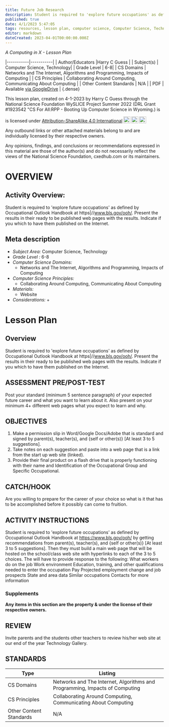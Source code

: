 ```yaml
---
title: Future Job Research
description: Student is required to 'explore future occupations' as defined by Occupational Outlook Handbook at https|//www.bls.gov/ooh/. Present the results in their ready to be published web pages with the results. Indicate if you which to have them published on the Internet.
published: true
date: 4/1/2023 5:47:05
tags: resources, lesson plan, computer science, Computer Science, Technology 
editor: markdown
dateCreated: 2023-04-01T00:00:00.000Z
---
```

*A Computing in X - Lesson Plan*

|-----------|-----------|
| Author/Educators |Harry C Guess |
| Subject(s) | Computer Science, Technology|
| Grade Level | 6-8|
| CS Domains | Networks and The Internet, Algorithms and Programming, Impacts of Computing |
| CS Principles | Collaborating Around Computing, Communicating About Computing |
| Other Content Standards | N/A | 
| PDF | Available [via GoogleDrive]() |
{.dense}






This lesson plan, created on 4-1-2023 by Harry C Guess through the National Science Foundation WySLICE Project Summer 2022 (DRL Grant #1923542 "CS For All:RPP - Booting Up Computer Science in Wyoming.) is  <p xmlns:cc="http://creativecommons.org/ns#" >  is licensed under <a href="http://creativecommons.org/licenses/by-sa/4.0/?ref=chooser-v1" target="_blank" rel="license noopener noreferrer" style="display:inline-block;">Attribution-ShareAlike 4.0 International<img style="height:22px!important;margin-left:3px;vertical-align:text-bottom;" src="https://mirrors.creativecommons.org/presskit/icons/cc.svg?ref=chooser-v1"><img style="height:22px!important;margin-left:3px;vertical-align:text-bottom;" src="https://mirrors.creativecommons.org/presskit/icons/by.svg?ref=chooser-v1"><img style="height:22px!important;margin-left:3px;vertical-align:text-bottom;" src="https://mirrors.creativecommons.org/presskit/icons/sa.svg?ref=chooser-v1"></a></p>


Any outbound links or other attached materials belong to and are individually licensed by their respective owners. 


Any opinions, findings, and conclusions or recommendations expressed in this material are those of the author(s) and do not necessarily reflect the views of the National Science Foundation, cxedhub.com or its maintainers.


# OVERVIEW
## Activity Overview:  
Student is required to 'explore future occupations' as defined by Occupational Outlook Handbook at https|//www.bls.gov/ooh/. Present the results in their ready to be published web pages with the results. Indicate if you which to have them published on the Internet.
## Meta description
+ *Subject Area:* Computer Science, Technology 
+ *Grade Level :* 6-8 
+ *Computer Science Domains:*
   + Networks and The Internet, Algorithms and Programming, Impacts of Computing
+ *Computer Science Principles:*
   + Collaborating Around Computing, Communicating About Computing
+ *Materials:* 
   + Website
+ *Considerations:*
   + 


# Lesson Plan
## Overview
Student is required to 'explore future occupations' as defined by Occupational Outlook Handbook at https|//www.bls.gov/ooh/. Present the results in their ready to be published web pages with the results. Indicate if you which to have them published on the Internet.
## ASSESSMENT PRE/POST-TEST
Post your standard (minimum 5 sentence paragraph) of your expected future career and what you want to learn about it. Also present on your minimum 4+ different web pages what you expect to learn and why.
## OBJECTIVES
1. Make a permission slip in Word/Google Docs/Adobe that is standard and signed by parent(s), teacher(s), and {self or other(s)} [At least 3 to 5 suggestions].
2. Take notes on each suggestion and paste into a web page that is a link from the start up web site (linked).
3. Provide their final product on a flash drive that is properly functioning with their name and Identification of the Occupational Group and Specific Occupational.


## CATCH/HOOK
Are you willing to prepare for the career of your choice so what is it that has to be accomplished before it possibly can come to fruition.


## ACTIVITY INSTRUCTIONS
Student is required to 'explore future occupations' as defined by Occupational Outlook Handbook at https://www.bls.gov/ooh/ by getting recommendations from parent(s), teacher(s), and {self or other(s)} [At least 3 to 5 suggestions]. Then they must build a main web page that will be hosted on the school/class web site with hyperlinks to each of the 3 to 5 choices. The will have to provide response to the following:
     What workers do on the job
     Work environment
     Education, training, and other qualifications needed to enter the occupation
     Pay
     Projected employment change and job prospects
     State and area data
     Similar occupations
     Contacts for more information


### Supplements
**Any items in this section are the property & under the license of their respective owners.**






## REVIEW
Invite parents and the students other teachers to review his/her web site at our end of the year Technology Gallery.
## STANDARDS        
| Type | Listing | 
|-----------|-----------|
| CS Domains  | Networks and The Internet, Algorithms and Programming, Impacts of Computing|
| CS Principles   | Collaborating Around Computing, Communicating About Computing|
| Other Content Standards | N/A  |